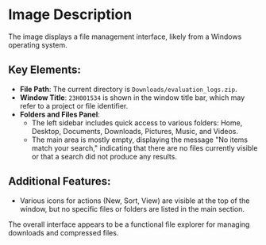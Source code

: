 # Image Description

The image displays a file management interface, likely from a Windows operating system. 

## Key Elements:
- **File Path**: The current directory is `Downloads/evaluation_logs.zip`.
- **Window Title**: `23H001534` is shown in the window title bar, which may refer to a project or file identifier.
- **Folders and Files Panel**: 
  - The left sidebar includes quick access to various folders: Home, Desktop, Documents, Downloads, Pictures, Music, and Videos.
  - The main area is mostly empty, displaying the message "No items match your search," indicating that there are no files currently visible or that a search did not produce any results.
  
## Additional Features:
- Various icons for actions (New, Sort, View) are visible at the top of the window, but no specific files or folders are listed in the main section. 

The overall interface appears to be a functional file explorer for managing downloads and compressed files.